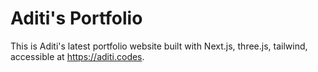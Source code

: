 # Aditi's Portfolio
This is Aditi's latest portfolio website built with Next.js, three.js, tailwind, accessible at https://aditi.codes.
